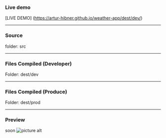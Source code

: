 ### Live demo  


[LIVE DEMO] (https://artur-hibner.github.io/weather-app/dest/dev/)

---------------
### Source ###
folder: src 

---------------

### Files Compiled (Developer) ###

Folder: dest/dev

---------------

### Files Compiled (Produce) ###

Folder: dest/prod

---------------

### Preview
soon
![picture alt](weather-app.jpg "Weather App")